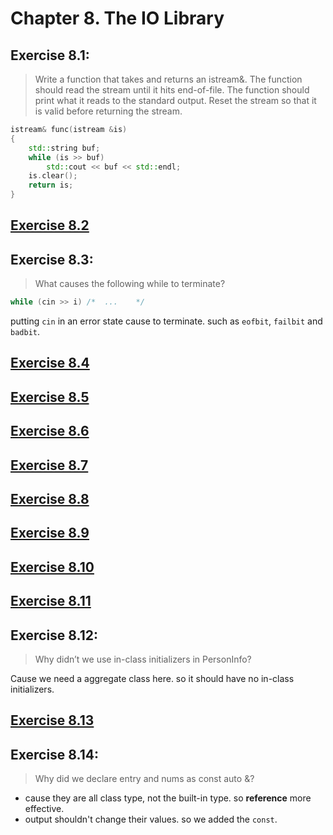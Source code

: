 # Chapter 8. The IO Library

## Exercise 8.1:
>Write a function that takes and returns an istream&. The function should read the stream until it hits end-of-file. The function should print what it reads to the standard output. Reset the stream so that it is valid before returning the stream.

```cpp
istream& func(istream &is)
{
    std::string buf;
    while (is >> buf)
        std::cout << buf << std::endl;
    is.clear();
    return is;
}
```

## [Exercise 8.2](ex8_02.cpp)

## Exercise 8.3:
>What causes the following while to terminate?
```cpp
while (cin >> i) /*  ...    */
```

putting `cin` in an error state cause to terminate. such as `eofbit`, `failbit` and `badbit`.

## [Exercise 8.4](ex8_04.cpp)
## [Exercise 8.5](ex8_05.cpp)
## [Exercise 8.6](ex8_06.cpp)
## [Exercise 8.7](ex8_07.cpp)
## [Exercise 8.8](ex8_08.cpp)
## [Exercise 8.9](ex8_09.cpp)
## [Exercise 8.10](ex8_10.cpp)
## [Exercise 8.11](ex8_11.cpp)

## Exercise 8.12:
>Why didn’t we use in-class initializers in PersonInfo?

Cause we need a aggregate class here. so it should have no in-class initializers.

## [Exercise 8.13](ex8_13.cpp)

## Exercise 8.14:
>Why did we declare entry and nums as const auto &?

- cause they are all class type, not the built-in type. so **reference** more effective.
- output shouldn't change their values. so we added the `const`.
